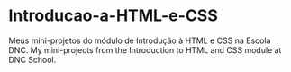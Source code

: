 # Introducao-a-HTML-e-CSS
Meus mini-projetos do módulo de Introdução à HTML e CSS na Escola DNC.
My mini-projects from the Introduction to HTML and CSS module at DNC School.
